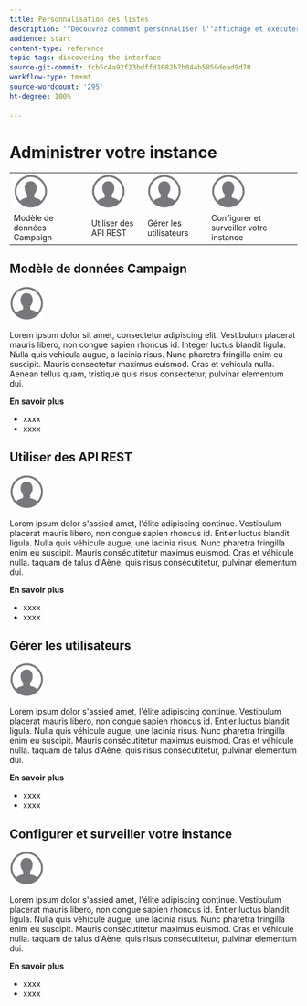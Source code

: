 ```yaml
---
title: Personnalisation des listes
description: '"Découvrez comment personnaliser l''affichage et exécuter des actions sur les écrans de type Liste dans Adobe Campaign Standard : tri, filtrage, suppression ou duplication d''éléments. Les écrans de type Liste affichent les éléments d''une ou plusieurs ressources données."'
audience: start
content-type: reference
topic-tags: discovering-the-interface
source-git-commit: fcb5c4a92f23bdffd1082b7b044b5859dead9d70
workflow-type: tm+mt
source-wordcount: '295'
ht-degree: 100%

---
```



# Administrer votre instance

<table>
<tr>
    <td valign="top">
        <a href="../../start/using/work-with-audiences.md"><img width="60px" alt="conditions" src="assets/icon_profile.svg"/></a>
    </td>
    <td valign="top">
        <a href="../../api/using/creating-a-service.md"><img width="60px" alt="conditions" src="assets/icon_profile.svg"/></a>
    </td>
    <td valign="top">
        <a href="../../api/using/interacting-with-custom-resources.md"><img width="60px" alt="conditions" src="assets/icon_profile.svg"/></a>
    </td>
    <td valign="top">
        <a href="../../api/using/interacting-with-marketing-history.md"><img width="60px" alt="conditions" src="assets/icon_profile.svg"/></a>
    </td>
</tr>
<tr>
<td>Modèle de données Campaign</td>
<td>Utiliser des API REST</td>
<td>Gérer les utilisateurs</td>
<td>Configurer et surveiller votre instance</td>
</tr>
</table>

## Modèle de données Campaign

<img width="60px" alt="conditions" src="assets/icon_profile.svg"/>

Lorem ipsum dolor sit amet, consectetur adipiscing elit. Vestibulum placerat mauris libero, non congue sapien rhoncus id. Integer luctus blandit ligula. Nulla quis vehicula augue, a lacinia risus. Nunc pharetra fringilla enim eu suscipit. Mauris consectetur maximus euismod. Cras et vehicula nulla. Aenean tellus quam, tristique quis risus consectetur, pulvinar elementum dui.

**En savoir plus**

* xxxx
* xxxx

## Utiliser des API REST

<img width="60px" alt="conditions" src="assets/icon_profile.svg"/>

Lorem ipsum dolor s&#39;assied amet, l&#39;élite adipiscing continue. Vestibulum placerat mauris libero, non congue sapien rhoncus id. Entier luctus blandit ligula. Nulla quis véhicule augue, une lacinia risus. Nunc pharetra fringilla enim eu suscipit. Mauris consécutitetur maximus euismod. Cras et véhicule nulla. taquam de talus d&#39;Aène, quis risus consécutitetur, pulvinar elementum dui.

**En savoir plus**

* xxxx
* xxxx

## Gérer les utilisateurs

<img width="60px" alt="conditions" src="assets/icon_profile.svg"/>

Lorem ipsum dolor s&#39;assied amet, l&#39;élite adipiscing continue. Vestibulum placerat mauris libero, non congue sapien rhoncus id. Entier luctus blandit ligula. Nulla quis véhicule augue, une lacinia risus. Nunc pharetra fringilla enim eu suscipit. Mauris consécutitetur maximus euismod. Cras et véhicule nulla. taquam de talus d&#39;Aène, quis risus consécutitetur, pulvinar elementum dui.

**En savoir plus**

* xxxx
* xxxx

## Configurer et surveiller votre instance

<img width="60px" alt="conditions" src="assets/icon_profile.svg"/>

Lorem ipsum dolor s&#39;assied amet, l&#39;élite adipiscing continue. Vestibulum placerat mauris libero, non congue sapien rhoncus id. Entier luctus blandit ligula. Nulla quis véhicule augue, une lacinia risus. Nunc pharetra fringilla enim eu suscipit. Mauris consécutitetur maximus euismod. Cras et véhicule nulla. taquam de talus d&#39;Aène, quis risus consécutitetur, pulvinar elementum dui.

**En savoir plus**

* xxxx
* xxxx
